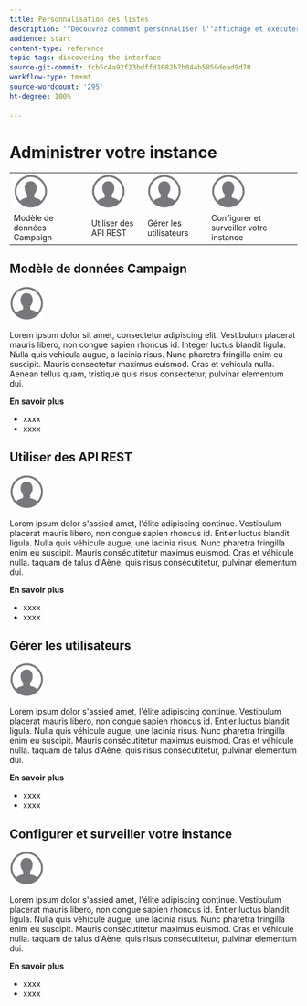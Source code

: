 ```yaml
---
title: Personnalisation des listes
description: '"Découvrez comment personnaliser l''affichage et exécuter des actions sur les écrans de type Liste dans Adobe Campaign Standard : tri, filtrage, suppression ou duplication d''éléments. Les écrans de type Liste affichent les éléments d''une ou plusieurs ressources données."'
audience: start
content-type: reference
topic-tags: discovering-the-interface
source-git-commit: fcb5c4a92f23bdffd1082b7b044b5859dead9d70
workflow-type: tm+mt
source-wordcount: '295'
ht-degree: 100%

---
```



# Administrer votre instance

<table>
<tr>
    <td valign="top">
        <a href="../../start/using/work-with-audiences.md"><img width="60px" alt="conditions" src="assets/icon_profile.svg"/></a>
    </td>
    <td valign="top">
        <a href="../../api/using/creating-a-service.md"><img width="60px" alt="conditions" src="assets/icon_profile.svg"/></a>
    </td>
    <td valign="top">
        <a href="../../api/using/interacting-with-custom-resources.md"><img width="60px" alt="conditions" src="assets/icon_profile.svg"/></a>
    </td>
    <td valign="top">
        <a href="../../api/using/interacting-with-marketing-history.md"><img width="60px" alt="conditions" src="assets/icon_profile.svg"/></a>
    </td>
</tr>
<tr>
<td>Modèle de données Campaign</td>
<td>Utiliser des API REST</td>
<td>Gérer les utilisateurs</td>
<td>Configurer et surveiller votre instance</td>
</tr>
</table>

## Modèle de données Campaign

<img width="60px" alt="conditions" src="assets/icon_profile.svg"/>

Lorem ipsum dolor sit amet, consectetur adipiscing elit. Vestibulum placerat mauris libero, non congue sapien rhoncus id. Integer luctus blandit ligula. Nulla quis vehicula augue, a lacinia risus. Nunc pharetra fringilla enim eu suscipit. Mauris consectetur maximus euismod. Cras et vehicula nulla. Aenean tellus quam, tristique quis risus consectetur, pulvinar elementum dui.

**En savoir plus**

* xxxx
* xxxx

## Utiliser des API REST

<img width="60px" alt="conditions" src="assets/icon_profile.svg"/>

Lorem ipsum dolor s&#39;assied amet, l&#39;élite adipiscing continue. Vestibulum placerat mauris libero, non congue sapien rhoncus id. Entier luctus blandit ligula. Nulla quis véhicule augue, une lacinia risus. Nunc pharetra fringilla enim eu suscipit. Mauris consécutitetur maximus euismod. Cras et véhicule nulla. taquam de talus d&#39;Aène, quis risus consécutitetur, pulvinar elementum dui.

**En savoir plus**

* xxxx
* xxxx

## Gérer les utilisateurs

<img width="60px" alt="conditions" src="assets/icon_profile.svg"/>

Lorem ipsum dolor s&#39;assied amet, l&#39;élite adipiscing continue. Vestibulum placerat mauris libero, non congue sapien rhoncus id. Entier luctus blandit ligula. Nulla quis véhicule augue, une lacinia risus. Nunc pharetra fringilla enim eu suscipit. Mauris consécutitetur maximus euismod. Cras et véhicule nulla. taquam de talus d&#39;Aène, quis risus consécutitetur, pulvinar elementum dui.

**En savoir plus**

* xxxx
* xxxx

## Configurer et surveiller votre instance

<img width="60px" alt="conditions" src="assets/icon_profile.svg"/>

Lorem ipsum dolor s&#39;assied amet, l&#39;élite adipiscing continue. Vestibulum placerat mauris libero, non congue sapien rhoncus id. Entier luctus blandit ligula. Nulla quis véhicule augue, une lacinia risus. Nunc pharetra fringilla enim eu suscipit. Mauris consécutitetur maximus euismod. Cras et véhicule nulla. taquam de talus d&#39;Aène, quis risus consécutitetur, pulvinar elementum dui.

**En savoir plus**

* xxxx
* xxxx
